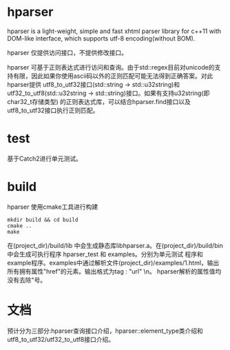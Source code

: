 # hparser
hparser is a light-weight, simple and fast xhtml parser library for c++11 with DOM-like interface, which supports utf-8 encoding(without BOM).

hparser 仅提供访问接口，不提供修改接口。

hparser 可基于正则表达式进行访问和查询。由于std::regex目前对unicode的支持有限，因此如果你使用ascii码以外的正则匹配可能无法得到正确答案。对此hparser提供
utf8_to_utf32接口(std::string -> std::u32string)和utf32_to_utf8(std::u32string -> std::string)接口。如果有支持u32string(即char32_t存储类型)
的正则表达式库，可以结合hparser.find接口以及utf8_to_utf32接口执行正则匹配。

# test
基于Catch2进行单元测试。

# build
hparser 使用cmake工具进行构建
```
mkdir build && cd build
cmake ..
make
```
在(project_dir)/build/lib 中会生成静态库libhparser.a。在(project_dir)/build/bin中会生成可执行程序 hparser_test 和 examples。分别为单元测试
程序和example程序。examples中通过解析文件(project_dir)/examples/1.html，输出所有拥有属性"href"的元素。输出格式为tag : "url" \n。
hparser解析的属性值均没有去除"号。

# 文档
预计分为三部分:hparser查询接口介绍，hparser::element_type类介绍和utf8_to_utf32/utf32_to_utf8接口介绍。

